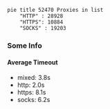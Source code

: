 
```mermaid
pie title 52470 Proxies in list
    "HTTP" : 28928
    "HTTPS": 10884
    "SOCKS" : 19203
```

### Some Info
#### Average Timeout

- mixed: 3.8s
- http: 2.0s
- https: 8.1s
- socks: 6.2s